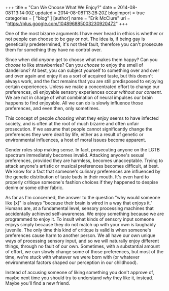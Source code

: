+++
title = "Can We Choose What We Enjoy?"
date = 2014-08-08T13:14:00Z
updated = 2014-08-08T13:28:20Z
blogimport = true 
categories = [ "blog" ]
[author]
	name = "Erik McClure"
	uri = "https://plus.google.com/104896885003230920472"
+++

One of the most bizarre arguments I have ever heard in ethics is whether or not people can choose to be gay or not. The idea is, if being gay is genetically predetermined, it's not their fault, therefore you can't prosecute them for something they have no control over.

Since when did *anyone* get to choose what makes them happy? Can you *choose* to like strawberries? Can you *choose* to enjoy the smell of dandelions? At best, you can subject yourself to something over and over and over again and enjoy it as a sort of acquired taste, but this doesn't always work, and the fact remains that you are still predisposed to enjoying certain experiences. Unless we make a concentrated effort to change our preferences, *all* enjoyable sensory experiences occur *without our consent*. We are not in charge of what combination of neural impulses our brain happens to find enjoyable. All we can do is slowly influence those preferences, and even then, only sometimes.

This concept of people *choosing* what they enjoy seems to have infected society, and is often at the root of much bizarre and often unfair prosecution. If we assume that people cannot significantly change the preferences they were dealt by life, either as a result of genetic or environmental influences, a host of moral issues become apparent.

Gender roles stop making sense. In fact, prosecuting anyone on the LGTB spectrum immediately becomes invalid. Attacking anyone's sexual preferences, provided they are harmless, becomes unacceptable. Trying to attack anyone's artistic or musical preferences becomes difficult, at best. We know for a fact that someone's culinary preferences are influenced by the genetic distribution of taste buds in their mouth. It's even hard to properly critique someone's fashion choices if they happened to despise denim or some other fabric.

As far as I'm concerned, the answer to the question "why would someone like [x]" is always "because their brain is wired in a way that enjoys it." Humans are, at a fundamental level, sensory processing machines that accidentally achieved self-awareness. We enjoy something because we are programmed to enjoy it. To insult what kinds of sensory input someone enjoys simply because they do not match up with your own is laughably juvenile. The only time this kind of critique is valid is when someone's preferences cause harm to another person. We all have our own unique ways of processing sensory input, and so we will naturally enjoy different things, through no fault of our own. Sometimes, with a substantial amount of effort, we can slowly change some of those preferences, but most of the time, we're stuck with whatever we were born with (or whatever environmental factors shaped our perception in our childhood).

Instead of accusing someone of liking something you don't approve of, maybe next time you should try to understand *why* they like it, instead. Maybe you'll find a new friend.
